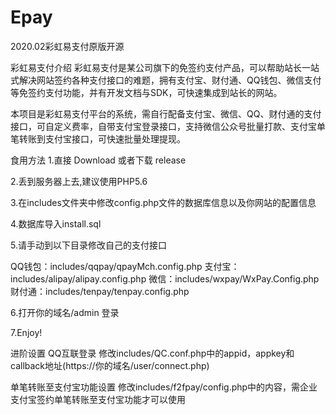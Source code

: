 # Epay
2020.02彩虹易支付原版开源

彩虹易支付介绍
彩虹易支付是某公司旗下的免签约支付产品，可以帮助站长一站式解决网站签约各种支付接口的难题，拥有支付宝、财付通、QQ钱包、微信支付等免签约支付功能，并有开发文档与SDK，可快速集成到站长的网站。

本项目是彩虹易支付平台的系统，需自行配备支付宝、微信、QQ、财付通的支付接口，可自定义费率，自带支付宝登录接口，支持微信公众号批量打款、支付宝单笔转账到支付宝接口，可快速批量处理提现。

食用方法
1.直接 Download 或者下载 release

2.丢到服务器上去,建议使用PHP5.6

3.在includes文件夹中修改config.php文件的数据库信息以及你网站的配置信息

4.数据库导入install.sql

5.请手动到以下目录修改自己的支付接口

QQ钱包：includes/qqpay/qpayMch.config.php 支付宝：includes/alipay/alipay.config.php 微信：includes/wxpay/WxPay.Config.php 财付通：includes/tenpay/tenpay.config.php

6.打开你的域名/admin 登录

7.Enjoy!

进阶设置
QQ互联登录
修改includes/QC.conf.php中的appid，appkey和callback地址(https://你的域名/user/connect.php)

单笔转账至支付宝功能设置
修改includes/f2fpay/config.php中的内容，需企业支付宝签约单笔转账至支付宝功能才可以使用
